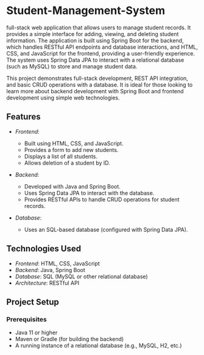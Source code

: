 # Student-Management-System
full-stack web application that allows users to manage student records. It provides a simple interface for adding, viewing, and deleting student information. The application is built using Spring Boot for the backend, which handles RESTful API endpoints and database interactions, and HTML, CSS, and JavaScript for the frontend, providing a user-friendly experience. The system uses Spring Data JPA to interact with a relational database (such as MySQL) to store and manage student data.

This project demonstrates full-stack development, REST API integration, and basic CRUD operations with a database. It is ideal for those looking to learn more about backend development with Spring Boot and frontend development using simple web technologies.

## Features

- *Frontend*:
  - Built using HTML, CSS, and JavaScript.
  - Provides a form to add new students.
  - Displays a list of all students.
  - Allows deletion of a student by ID.

- *Backend*:
  - Developed with Java and Spring Boot.
  - Uses Spring Data JPA to interact with the database.
  - Provides RESTful APIs to handle CRUD operations for student records.

- *Database*:
  - Uses an SQL-based database (configured with Spring Data JPA).

## Technologies Used

- *Frontend*: HTML, CSS, JavaScript
- *Backend*: Java, Spring Boot
- *Database*: SQL (MySQL or other relational database)
- *Architecture*: RESTful API

## Project Setup

### Prerequisites

- Java 11 or higher
- Maven or Gradle (for building the backend)
- A running instance of a relational database (e.g., MySQL, H2, etc.)
